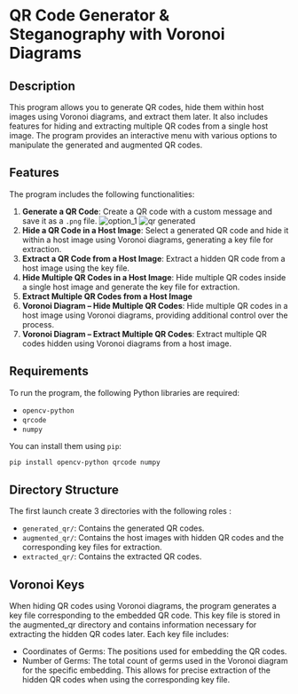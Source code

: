 # QR Code Generator & Steganography with Voronoi Diagrams

## Description

This program allows you to generate QR codes, hide them within host images using Voronoi diagrams, and extract them later. It also includes features for hiding and extracting multiple QR codes from a single host image. The program provides an interactive menu with various options to manipulate the generated and augmented QR codes.

## Features

The program includes the following functionalities:

1. **Generate a QR Code**: Create a QR code with a custom message and save it as a `.png` file. ![option_1](1_create_qr.png) ![qr generated](1_normal_qr.png)
2. **Hide a QR Code in a Host Image**: Select a generated QR code and hide it within a host image using Voronoi diagrams, generating a key file for extraction.
4. **Extract a QR Code from a Host Image**: Extract a hidden QR code from a host image using the key file.
5. **Hide Multiple QR Codes in a Host Image**: Hide multiple QR codes inside a single host image and generate the key file for extraction.
6. **Extract Multiple QR Codes from a Host Image**
7. **Voronoi Diagram – Hide Multiple QR Codes**: Hide multiple QR codes in a host image using Voronoi diagrams, providing additional control over the process.
8. **Voronoi Diagram – Extract Multiple QR Codes**: Extract multiple QR codes hidden using Voronoi diagrams from a host image.

## Requirements

To run the program, the following Python libraries are required:

- `opencv-python`
- `qrcode`
- `numpy`

You can install them using `pip`:

```bash
pip install opencv-python qrcode numpy
```
## Directory Structure

The first launch create 3 directories with the following roles :

- `generated_qr/`: Contains the generated QR codes.
- `augmented_qr/`: Contains the host images with hidden QR codes and the corresponding key files for extraction.
- `extracted_qr/`: Contains the extracted QR codes.

## Voronoi Keys

When hiding QR codes using Voronoi diagrams, the program generates a key file corresponding to the embedded QR code. This key file is stored in the augmented_qr directory and contains information necessary for extracting the hidden QR codes later. Each key file includes:

- Coordinates of Germs: The positions used for embedding the QR codes.
- Number of Germs: The total count of germs used in the Voronoi diagram for the specific embedding.
This allows for precise extraction of the hidden QR codes when using the corresponding key file.

